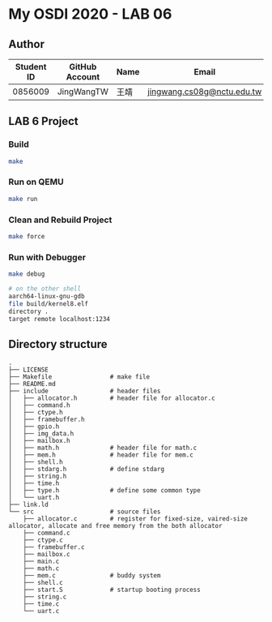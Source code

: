 # My OSDI 2020 - LAB 06

## Author

| Student ID | GitHub Account | Name | Email                      |
| -----------| -------------- | ---- | -------------------------- |
| 0856009    | JingWangTW     | 王靖  | jingwang.cs08g@nctu.edu.tw |

## LAB 6 Project

### Build
```bash
make
```

### Run on QEMU
```bash
make run 
```

### Clean and Rebuild Project
```bash
make force
```

### Run with Debugger
```bash
make debug

# on the other shell
aarch64-linux-gnu-gdb
file build/kernel8.elf
directory .
target remote localhost:1234

```

## Directory structure
```
.
├── LICENSE
├── Makefile                # make file
├── README.md
├── include                 # header files
│   ├── allocator.h         # header file for allocator.c
│   ├── command.h
│   ├── ctype.h
│   ├── framebuffer.h
│   ├── gpio.h
│   ├── img_data.h
│   ├── mailbox.h
│   ├── math.h              # header file for math.c
│   ├── mem.h               # header file for mem.c
│   ├── shell.h
│   ├── stdarg.h            # define stdarg
│   ├── string.h
│   ├── time.h
│   ├── type.h              # define some common type
│   └── uart.h
├── link.ld
└── src                     # source files
    ├── allocator.c         # register for fixed-size, vaired-size allocator, allocate and free memory from the both allocator
    ├── command.c
    ├── ctype.c
    ├── framebuffer.c
    ├── mailbox.c
    ├── main.c
    ├── math.c
    ├── mem.c               # buddy system
    ├── shell.c
    ├── start.S             # startup booting process
    ├── string.c
    ├── time.c
    └── uart.c
```